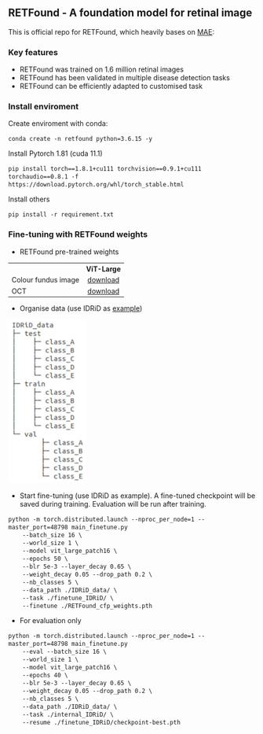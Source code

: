 ## RETFound - A foundation model for retinal image


This is official repo for RETFound, which heavily bases on [MAE](https://github.com/facebookresearch/mae):


### Key features

- RETFound was trained on 1.6 million retinal images
- RETFound has been validated in multiple disease detection tasks
- RETFound can be efficiently adapted to customised task


### Install enviroment

Create enviroment with conda:

```
conda create -n retfound python=3.6.15 -y
```

Install Pytorch 1.81 (cuda 11.1)
```
pip install torch==1.8.1+cu111 torchvision==0.9.1+cu111 torchaudio==0.8.1 -f https://download.pytorch.org/whl/torch_stable.html
```

Install others
```
pip install -r requirement.txt
```


### Fine-tuning with RETFound weights

- RETFound pre-trained weights
<table><tbody>
<!-- START TABLE -->
<!-- TABLE HEADER -->
<th valign="bottom"></th>
<th valign="bottom">ViT-Large</th>
<!-- TABLE BODY -->
<tr><td align="left">Colour fundus image</td>
<td align="center"><a href="https://drive.google.com/file/d/1l62zbWUFTlp214SvK6eMwPQZAzcwoeBE/view?usp=sharing">download</a></td>
</tr>
<!-- TABLE BODY -->
<tr><td align="left">OCT</td>
<td align="center"><a href="https://drive.google.com/file/d/1m6s7QYkjyjJDlpEuXm7Xp3PmjN-elfW2/view?usp=sharing">download</a></td>
</tr>
</tbody></table>

- Organise data (use IDRiD as [example](Example.ipynb))

<p align="left">
  <img src="./pic/file_index.jpg" width="160">
</p>


- Start fine-tuning (use IDRiD as example). A fine-tuned checkpoint will be saved during training. Evaluation will be run after training.


```
python -m torch.distributed.launch --nproc_per_node=1 --master_port=48798 main_finetune.py  
    --batch_size 16 \
    --world_size 1 \
    --model vit_large_patch16 \
    --epochs 50 \
    --blr 5e-3 --layer_decay 0.65 \
    --weight_decay 0.05 --drop_path 0.2 \
    --nb_classes 5 \
    --data_path ./IDRiD_data/ \
    --task ./finetune_IDRiD/ \
    --finetune ./RETFound_cfp_weights.pth

```


- For evaluation only


```
python -m torch.distributed.launch --nproc_per_node=1 --master_port=48798 main_finetune.py 
    --eval --batch_size 16 \
    --world_size 1 \
    --model vit_large_patch16 \
    --epochs 40 \
    --blr 5e-3 --layer_decay 0.65 \
    --weight_decay 0.05 --drop_path 0.2 \
    --nb_classes 5 \
    --data_path ./IDRiD_data/ \
    --task ./internal_IDRiD/ \
    --resume ./finetune_IDRiD/checkpoint-best.pth

```


